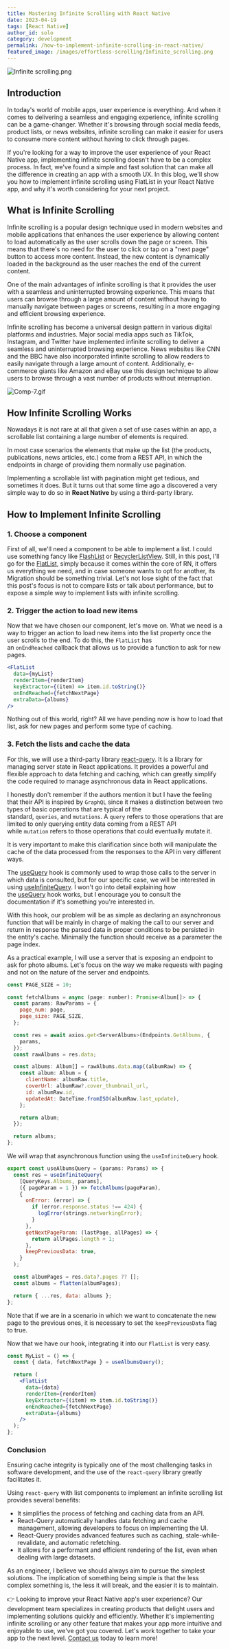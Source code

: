 ```yaml
---
title: Mastering Infinite Scrolling with React Native
date: 2023-04-19
tags: [React Native]
author_id: solo
category: development
permalink: /how-to-implement-infinite-scrolling-in-react-native/
featured_image: /images/effortless-scrolling/Infinite_scrolling.png
---
```


![Infinite scrolling.png](/images/effortless-scrolling/Infinite_scrolling.png)

## Introduction

In today's world of mobile apps, user experience is everything. And when it comes to delivering a seamless and engaging experience, infinite scrolling can be a game-changer. Whether it's browsing through social media feeds, product lists, or news websites, infinite scrolling can make it easier for users to consume more content without having to click through pages.

If you're looking for a way to improve the user experience of your React Native app, implementing infinite scrolling doesn't have to be a complex process. In fact, we've found a simple and fast solution that can make all the difference in creating an app with a smooth UX. In this blog, we'll show you how to implement infinite scrolling using FlatList in your React Native app, and why it's worth considering for your next project.

## What is Infinite Scrolling

Infinite scrolling is a popular design technique used in modern websites and mobile applications that enhances the user experience by allowing content to load automatically as the user scrolls down the page or screen. This means that there's no need for the user to click or tap on a "next page" button to access more content. Instead, the new content is dynamically loaded in the background as the user reaches the end of the current content.

One of the main advantages of infinite scrolling is that it provides the user with a seamless and uninterrupted browsing experience. This means that users can browse through a large amount of content without having to manually navigate between pages or screens, resulting in a more engaging and efficient browsing experience.

Infinite scrolling has become a universal design pattern in various digital platforms and industries. Major social media apps such as TikTok, Instagram, and Twitter have implemented infinite scrolling to deliver a seamless and uninterrupted browsing experience. News websites like CNN and the BBC have also incorporated infinite scrolling to allow readers to easily navigate through a large amount of content. Additionally, e-commerce giants like Amazon and eBay use this design technique to allow users to browse through a vast number of products without interruption.

![Comp-7.gif](/images/effortless-scrolling/Comp-7.gif)

## How Infinite Scrolling Works

Nowadays it is not rare at all that given a set of use cases within an app, a scrollable list containing a large number of elements is required.

In most case scenarios the elements that make up the list (the products, publications, news articles, etc.) come from a REST API, in which the endpoints in charge of providing them normally use pagination.

Implementing a scrollable list with pagination might get tedious, and sometimes it does. But it turns out that some time ago a discovered a very simple way to do so in **React Native** by using a third-party library.

## How to Implement Infinite Scrolling

### 1. Choose a component

First of all, we'll need a component to be able to implement a list. I could use something fancy like [FlashList](https://shopify.github.io/flash-list/) or [RecyclerListView](https://github.com/Flipkart/recyclerlistview). Still, in this post, I'll go for the [FlatList](https://reactnative.dev/docs/flatlist), simply because it comes within the core of RN, it offers us everything we need, and in case someone wants to opt for another, its Migration should be something trivial. Let's not lose sight of the fact that this post's focus is not to compare lists or talk about performance, but to expose a simple way to implement lists with infinite scrolling.

### 2. Trigger the action to load new items

Now that we have chosen our component, let's move on. What we need is a way to trigger an action to load new items into the list property once the user scrolls to the end. To do this, the `FlatList` has an `onEndReached` callback that allows us to provide a function to ask for new pages.

```jsx
<FlatList
  data={myList}
  renderItem={renderItem}
  keyExtractor={(item) => item.id.toString()}
  onEndReached={fetchNextPage}
  extraData={albums}
/>
```

Nothing out of this world, right? All we have pending now is how to load that list, ask for new pages and perform some type of caching.

### 3. Fetch the lists and cache the data

For this, we will use a third-party library [react-query](https://react-query-v3.tanstack.com/). It is a library for managing server state in React applications. It provides a powerful and flexible approach to data fetching and caching, which can greatly simplify the code required to manage asynchronous data in React applications.

I honestly don't remember if the authors mention it but I have the feeling that their API is inspired by `GraphQL` since it makes a distinction between two types of basic operations that are typical of the standard, `queries`, and `mutations`. A `query` refers to those operations that are limited to only querying entity data coming from a REST API while `mutation` refers to those operations that could eventually mutate it.

It is very important to make this clarification since both will manipulate the cache of the data processed from the responses to the API in very different ways.

The [useQuery](https://react-query-v3.tanstack.com/reference/useQuery#_top) hook is commonly used to wrap those calls to the server in which data is consulted, but for our specific case, we will be interested in using [useInfiniteQuery](https://react-query-v3.tanstack.com/reference/useInfiniteQuery#_top). I won't go into detail explaining how the [useQuery](https://react-query-v3.tanstack.com/reference/useQuery#_top) hook works, but I encourage you  to consult the documentation if it's something you're interested in.

With this hook, our problem will be as simple as declaring an asynchronous function that will be mainly in charge of making the call to our server and return in response the parsed data in proper conditions to be persisted in the entity's cache. Minimally the function should receive as a parameter the page index.

As a practical example, I will use a server that is exposing an endpoint to ask for photo albums. Let's focus on the way we make requests with paging and not on the nature of the server and endpoints.

```jsx
const PAGE_SIZE = 10;

const fetchAlbums = async (page: number): Promise<Album[]> => {
  const params: RawParams = {
    page_num: page,
    page_size: PAGE_SIZE,
  };

  const res = await axios.get<ServerAlbums>(Endpoints.GetAlbums, {
    params,
  });
  const rawAlbums = res.data;

  const albums: Album[] = rawAlbums.data.map((albumRaw) => {
    const album: Album = {
      clientName: albumRaw.title,
      coverUrl: albumRaw?.cover_thumbnail_url,
      id: albumRaw.id,
      updatedAt: DateTime.fromISO(albumRaw.last_update),
    };

    return album;
  });

  return albums;
};
```

We will wrap that asynchronous function using the `useInfiniteQuery` hook.

```jsx
export const useAlbumsQuery = (params: Params) => {
  const res = useInfiniteQuery(
    [QueryKeys.Albums, params],
    ({ pageParam = 1 }) => fetchAlbums(pageParam),
    {
      onError: (error) => {
        if (error.response.status !== 424) {
          logError(strings.networkingError);
        }
      },
      getNextPageParam: (lastPage, allPages) => {
        return allPages.length + 1;
      },
      keepPreviousData: true,
    }
  );

  const albumPages = res.data?.pages ?? [];
  const albums = flatten(albumPages);

  return { ...res, data: albums };
};
```

Note that if we are in a scenario in which we want to concatenate the new page to the previous ones, it is necessary to set the `keepPreviousData` flag to true.

Now that we have our hook, integrating it into our `FlatList` is very easy.

```jsx
const MyList = () => {
  const { data, fetchNextPage } = useAlbumsQuery();

  return (
    <FlatList
      data={data}
      renderItem={renderItem}
      keyExtractor={(item) => item.id.toString()}
      onEndReached={fetchNextPage}
      extraData={albums}
    />
  );
};
```

### Conclusion

Ensuring cache integrity is typically one of the most challenging tasks in software development, and the use of the `react-query` library greatly facilitates it.

Using `react-query` with list components to implement an infinite scrolling list provides several benefits:

- It simplifies the process of fetching and caching data from an API.
- React-Query automatically handles data fetching and cache management, allowing developers to focus on implementing the UI.
- React-Query provides advanced features such as caching, stale-while-revalidate, and automatic refetching.
- It allows for a performant and efficient rendering of the list, even when dealing with large datasets.

As an engineer, I believe we should always aim to pursue the simplest solutions. The implication of something being simple is that the less complex something is, the less it will break, and the easier it is to maintain.

<aside>
👉 Looking to improve your React Native app's user experience? Our development team specializes in creating products that delight users and implementing solutions quickly and efficiently. Whether it's implementing infinite scrolling or any other feature that makes your app more intuitive and enjoyable to use, we've got you covered. Let's work together to take your app to the next level. <a data-mode="popup" class="typeform-share" href="https://form.typeform.com/to/c7G2RUWm">Contact us</a> today to learn more!
</aside>
